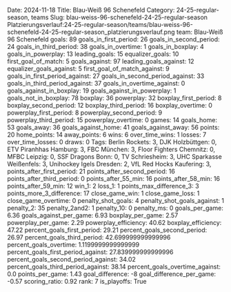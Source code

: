 Date: 2024-11-18
Title: Blau-Weiß 96 Schenefeld
Category: 24-25-regular-season, teams
Slug: blau-weiss-96-schenefeld-24-25-regular-season
Platzierungsverlauf:24-25-regular-season/teams/blau-weiss-96-schenefeld-24-25-regular-season_platzierungsverlauf.png
team: Blau-Weiß 96 Schenefeld
goals: 89
goals_in_first_period: 26
goals_in_second_period: 24
goals_in_third_period: 38
goals_in_overtime: 1
goals_in_boxplay: 4
goals_in_powerplay: 13
leading_goals: 15
equalizer_goals: 10
first_goal_of_match: 5
goals_against: 97
leading_goals_against: 12
equalizer_goals_against: 5
first_goal_of_match_against: 9
goals_in_first_period_against: 27
goals_in_second_period_against: 33
goals_in_third_period_against: 37
goals_in_overtime_against: 0
goals_against_in_boxplay: 19
goals_against_in_powerplay: 1
goals_not_in_boxplay: 78
boxplay: 36
powerplay: 32
boxplay_first_period: 8
boxplay_second_period: 12
boxplay_third_period: 16
boxplay_overtime: 0
powerplay_first_period: 8
powerplay_second_period: 9
powerplay_third_period: 15
powerplay_overtime: 0
games: 14
goals_home: 53
goals_away: 36
goals_against_home: 41
goals_against_away: 56
points: 20
home_points: 14
away_points: 6
wins: 6
over_time_wins: 1
losses: 7
over_time_losses: 0
draws: 0
Tags:  Berlin Rockets: 3,  DJK Holzbüttgen: 0,  ETV Piranhhas Hamburg: 3,  FBC München: 3,  Floor Fighters Chemnitz: 0,  MFBC Leipzig: 0,  SSF Dragons Bonn: 0,  TV Schriesheim: 3,  UHC Sparkasse Weißenfels: 3,  Unihockey Igels Dresden: 2,  VfL Red Hocks Kaufering: 3,
points_after_first_period: 21
points_after_second_period: 16
points_after_third_period: 0
points_after_55_min: 16
points_after_58_min: 16
points_after_59_min: 12
win_1: 2
loss_1: 1
points_max_difference_3: 3
points_more_3_difference: 17
close_game_win: 1
close_game_loss: 1
close_game_overtime: 0
penalty_shot_goals: 4
penalty_shot_goals_against: 1
penalty_2: 35
penalty_2and2: 1
penalty_10: 0
penalty_ms: 0
goals_per_game: 6.36
goals_against_per_game: 6.93
boxplay_per_game: 2.57
powerplay_per_game: 2.29
powerplay_efficiency: 40.62
boxplay_efficiency: 47.22
percent_goals_first_period: 29.21
percent_goals_second_period: 26.97
percent_goals_third_period: 42.699999999999996
percent_goals_overtime: 1.1199999999999999
percent_goals_first_period_against: 27.839999999999996
percent_goals_second_period_against: 34.02
percent_goals_third_period_against: 38.14
percent_goals_overtime_against: 0.0
points_per_game: 1.43
goal_difference: -8
goal_difference_per_game: -0.57
scoring_ratio: 0.92
rank: 7
is_playoffs: True
